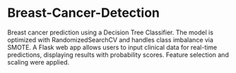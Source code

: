 # Breast-Cancer-Detection
Breast cancer prediction using a Decision Tree Classifier. The model is optimized with RandomizedSearchCV and handles class imbalance via SMOTE. A Flask web app allows users to input clinical data for real-time predictions, displaying results with probability scores. Feature selection and scaling were applied.
